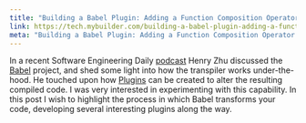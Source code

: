 ```yaml
---
title: "Building a Babel Plugin: Adding a Function Composition Operator and Auto-Curried Functions to JavaScript"
link: https://tech.mybuilder.com/building-a-babel-plugin-adding-a-function-composition-operator-and-auto-curried-functions-to-javascript/
meta: "Building a Babel Plugin: Adding a Function Composition Operator and Auto-Curried Functions to JavaScript"
---
```


In a recent Software Engineering Daily [podcast](https://softwareengineeringdaily.com/2018/06/21/babel-with-henry-zhu/) Henry Zhu discussed the [Babel](https://babeljs.io/) project, and shed some light into how the transpiler works under-the-hood.
He touched upon how [Plugins](https://babeljs.io/docs/en/plugins.html) can be created to alter the resulting compiled code.
I was very interested in experimenting with this capability.
In this post I wish to highlight the process in which Babel transforms your code, developing several interesting plugins along the way.
<!--more-->
